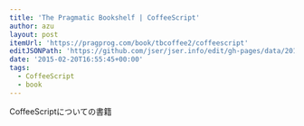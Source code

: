 ```yaml
---
title: 'The Pragmatic Bookshelf | CoffeeScript'
author: azu
layout: post
itemUrl: 'https://pragprog.com/book/tbcoffee2/coffeescript'
editJSONPath: 'https://github.com/jser/jser.info/edit/gh-pages/data/2015/02/index.json'
date: '2015-02-20T16:55:45+00:00'
tags:
  - CoffeeScript
  - book
---
```

CoffeeScriptについての書籍
